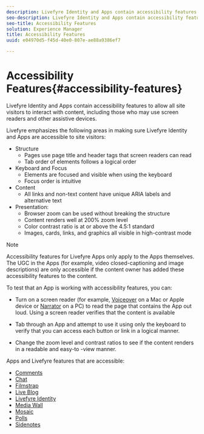 ```yaml
---
description: Livefyre Identity and Apps contain accessibility features to allow all site visitors to interact with content, including those who may use screen readers and other assistive devices.
seo-description: Livefyre Identity and Apps contain accessibility features to allow all site visitors to interact with content, including those who may use screen readers and other assistive devices.
seo-title: Accessibility Features
solution: Experience Manager
title: Accessibility Features
uuid: e04970d5-f45d-40e0-807e-ae88a9386ef7

---
```


# Accessibility Features{#accessibility-features}

Livefyre Identity and Apps contain accessibility features to allow all site visitors to interact with content, including those who may use screen readers and other assistive devices.

Livefyre emphasizes the following areas in making sure Livefyre Identity and Apps are accessible to site visitors:

* Structure
    * Pages use page title and header tags that screen readers can read
    * Tab order of elements follows a logical order
* Keyboard and Focus
    * Elements are focused and visible when using the keyboard
    * Focus order is intuitive
* Content
    * All links and non-text content have unique ARIA labels and alternative text
* Presentation:
    * Browser zoom can be used without breaking the structure
    * Content renders well at 200% zoom level
    * Color contrast ratio is at or above the 4.5:1 standard
    * Images, cards, links, and graphics all visible in high-contrast mode

>[!NOTE]
>
>Accessibility features for Livefyre Apps only apply to the Apps themselves. The UGC in the Apps (for example, video closed-captioning and image descriptions) are only accessible if the content owner has added these accessibility features to the content.

To test that an App is working with accessibility features, you can:

* Turn on a screen reader (for example, [Voiceover](https://www.apple.com/accessibility/mac/vision/) on a Mac or Apple device or [Narrator](https://www.microsoft.com/en-us/accessibility/windows) on a PC) to read the page that contains the App out loud. Using a screen reader verifies that the content is available 

* Tab through an App and attempt to use it using only the keyboard to verify that you can access each button or link in a logical manner.
* Change the zoom level and contrast ratios to see if the content renders in a readable and easy-to -view manner.

Apps and Livefyre features that are accessible:

* [Comments](/help/using/c-about-apps/c-comments/c-comments.md) 
* [Chat](../c-about-apps/c-chat-app/c-chat-app.md#c_chat_app) 
* [Filmstrap](../c-about-apps/c-filmstrip-app/c-filmstrip-app.md#concept_jpc_n2j_jbb)
* [Live Blog](../c-about-apps/c-liveblog-app/c-liveblog-app.md#c_liveblog_app) 
* [Livefyre Identity](/help/implementation/t-about-identity-integration/t-about-identity-integration.md) 
* [Media Wall](../c-about-apps/c-media-wall-app/c-media-wall-app.md#c_media_wall_app) 
* [Mosaic](../c-about-apps/c-mosaic-app/c-mosaic-app.md#c_mosaic_app) 
* [Polls](../c-about-apps/c-polls-app/c-polls-app.md#c_polls_app) 
* [Sidenotes](../c-about-apps/c-sidenotes-app/c-sidenotes-app.md#c_sidenotes_app)

